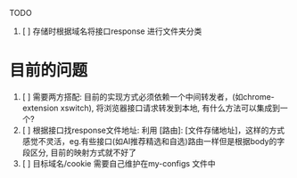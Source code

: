 TODO

1. [ ] 存储时根据域名将接口response 进行文件夹分类



# 目前的问题

1. [ ] 需要两方搭配: 目前的实现方式必须依赖一个中间转发者，(如chrome-extension xswitch), 将浏览器接口请求转发到本地, 有什么方法可以集成到一个?
2. [ ] 根据接口找response文件地址: 利用 [路由]: [文件存储地址]，这样的方式感觉不灵活，eg.有些接口(如AI推荐精选和自选)路由一样但是根据body的字段区分, 目前的映射方式就不好了
3. [ ] 目标域名/cookie 需要自己维护在my-configs 文件中
